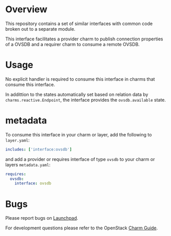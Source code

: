 # Overview

This repository contains a set of similar interfaces with common code broken
out to a separate module.

This interface facilitates a provider charm to publish connection properties
of a OVSDB and a requirer charm to consume a remote OVSDB.

# Usage

No explicit handler is required to consume this interface in charms
that consume this interface.

In addittion to the states automatically set based on relation data by
``charms.reactive.Endpoint``, the interface provides the
``ovsdb.available`` state.

# metadata

To consume this interface in your charm or layer, add the following to `layer.yaml`:

```yaml
includes: ['interface:ovsdb']
```

and add a provider or requires interface of type `ovsdb` to your charm or
layers `metadata.yaml`:

```yaml
requires:
  ovsdb:
    interface: ovsdb
```

# Bugs

Please report bugs on [Launchpad](https://bugs.launchpad.net/openstack-charms/+filebug).

For development questions please refer to the OpenStack [Charm Guide](https://github.com/openstack/charm-guide).
